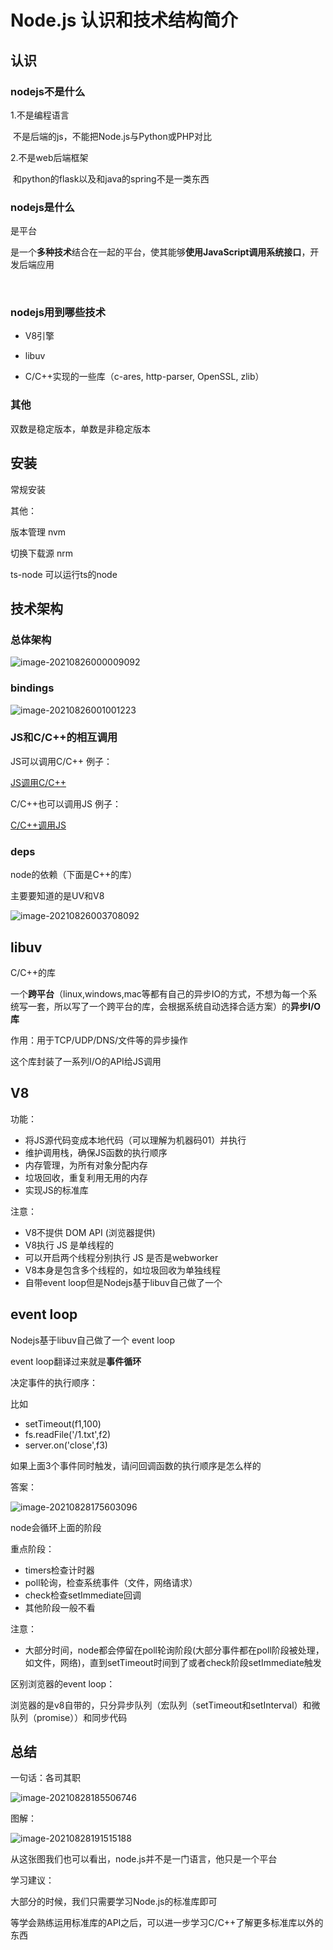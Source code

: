 # Node.js 认识和技术结构简介

## 认识

### nodejs不是什么

1.不是编程语言

​	不是后端的js，不能把Node.js与Python或PHP对比

2.不是web后端框架

​	和python的flask以及和java的spring不是一类东西



### nodejs是什么

是平台

​	是一个**多种技术**结合在一起的平台，使其能够**使用JavaScript调用系统接口**，开发后端应用

​	

### nodejs用到哪些技术

+ V8引擎

+ libuv

+ C/C++实现的一些库（c-ares, http-parser, OpenSSL, zlib）







### 其他

双数是稳定版本，单数是非稳定版本



## 安装

常规安装

其他：

版本管理  nvm

切换下载源 nrm

ts-node 可以运行ts的node





## 技术架构

### 总体架构

![image-20210826000009092](images/image-20210826000009092.png)



### bindings

![image-20210826001001223](images/image-20210826001001223.png)



### JS和C/C++的相互调用

JS可以调用C/C++	例子：

[JS调用C/C++](http://nodejs.cn/api/addons.html#addons_function_arguments)

C/C++也可以调用JS	例子：

[C/C++调用JS](http://nodejs.cn/api/addons.html#addons_callbacks)



### deps

node的依赖（下面是C++的库）

主要要知道的是UV和V8

![image-20210826003708092](images/image-20210826003708092.png)



## libuv

C/C++的库

一个**跨平台**（linux,windows,mac等都有自己的异步IO的方式，不想为每一个系统写一套，所以写了一个跨平台的库，会根据系统自动选择合适方案）的**异步I/O库**

作用：用于TCP/UDP/DNS/文件等的异步操作



这个库封装了一系列I/O的API给JS调用





## V8

功能：

+ 将JS源代码变成本地代码（可以理解为机器码01）并执行
+ 维护调用栈，确保JS函数的执行顺序
+ 内存管理，为所有对象分配内存
+ 垃圾回收，重复利用无用的内存
+ 实现JS的标准库



注意：

+ V8不提供 DOM API (浏览器提供)
+ V8执行 JS 是单线程的
+ 可以开启两个线程分别执行 JS   是否是webworker
+ V8本身是包含多个线程的，如垃圾回收为单独线程
+ 自带event loop但是Nodejs基于libuv自己做了一个





## event loop

Nodejs基于libuv自己做了一个 event loop

event loop翻译过来就是**事件循环**



决定事件的执行顺序：

比如

+ setTimeout(f1,100)
+ fs.readFile('/1.txt',f2)
+ server.on('close',f3)

如果上面3个事件同时触发，请问回调函数的执行顺序是怎么样的



答案：



![image-20210828175603096](images/image-20210828175603096.png)

node会循环上面的阶段

重点阶段：

+ timers检查计时器
+ poll轮询，检查系统事件（文件，网络请求）
+ check检查setImmediate回调
+ 其他阶段一般不看

注意：

+ 大部分时间，node都会停留在poll轮询阶段(大部分事件都在poll阶段被处理，如文件，网络)，直到setTimeout时间到了或者check阶段setImmediate触发

  

区别浏览器的event loop：

浏览器的是v8自带的，只分异步队列（宏队列（setTimeout和setInterval）和微队列（promise））和同步代码



## 总结

一句话：各司其职

![image-20210828185506746](images/image-20210828185506746.png)



图解：

![image-20210828191515188](images/image-20210828191515188.png)

从这张图我们也可以看出，node.js并不是一门语言，他只是一个平台



学习建议：

大部分的时候，我们只需要学习Node.js的标准库即可

等学会熟练运用标准库的API之后，可以进一步学习C/C++了解更多标准库以外的东西



